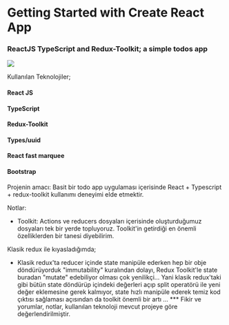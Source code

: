 # Getting Started with Create React App

### ReactJS TypeScript and Redux-Toolkit; a simple todos app




![](https://github.com/muratavci05/ReactJS-Typescript-Todos-App/blob/dd7824942a28a42d46d48e02cca264c45f95a462/src/assets/view_.gif)

Kullanılan Teknolojiler;

#### React JS
#### TypeScript
#### Redux-Toolkit
#### Types/uuid 
#### React fast marquee
#### Bootstrap

Projenin amacı: Basit bir todo app uygulaması içerisinde React + Typescript + redux-toolkit kullanımı deneyimi elde etmektir.

Notlar:
* Toolkit: Actions ve reducers dosyaları içerisinde oluşturduğumuz dosyaları tek bir yerde topluyoruz. Toolkit'in getirdiği en önemli özelliklerden bir tanesi diyebilirim.

Klasik redux ile kıyasladığımda;

* Klasik redux'ta reducer içinde state manipüle ederken hep bir obje döndürüyorduk "immutability" kuralından dolayı, Redux Toolkit'le state buradan "mutate" edebiliyor olması çok yenilikçi...
Yani klasik redux'taki gibi bütün state döndürüp içindeki değerleri açıp split operatörü ile yeni değer eklemesine gerek kalmıyor, state hızlı manipüle ederek temiz kod çıktısı sağlaması açısından da toolkit önemli bir artı ...
*** Fikir ve yorumlar, notlar, kullanılan teknoloji mevcut projeye göre değerlendirilmiştir.
